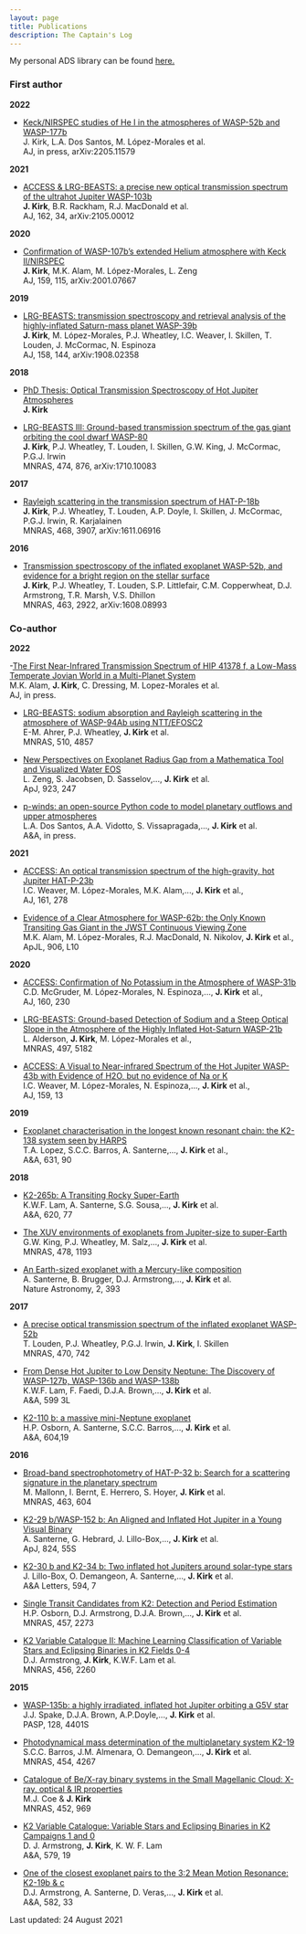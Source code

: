 ```yaml
---
layout: page
title: Publications
description: The Captain's Log
---
```


My personal ADS library can be found [here.](https://ui.adsabs.harvard.edu/#/public-libraries/mgPwhEXXSaSPC7QqWMQ6vw)


### First author

**2022**

- [Keck/NIRSPEC studies of He I in the atmospheres of WASP-52b and WASP-177b](https://ui.adsabs.harvard.edu/abs/2022arXiv220511579K/abstract) <br>
J. Kirk, L.A. Dos Santos, M. López-Morales et al. <br>
AJ, in press, arXiv:2205.11579

**2021**

- [ACCESS & LRG-BEASTS: a precise new optical transmission spectrum of the ultrahot Jupiter WASP-103b](https://ui.adsabs.harvard.edu/abs/2021AJ....162...34K/abstract)<br>
**J. Kirk**, B.R. Rackham, R.J. MacDonald et al.<br>
AJ, 162, 34, arXiv:2105.00012

**2020**

- [Confirmation of WASP-107b’s extended Helium atmosphere with Keck II/NIRSPEC](https://ui.adsabs.harvard.edu/abs/2020AJ....159..115K/abstract) <br>
**J. Kirk**, M.K. Alam, M. López-Morales, L. Zeng <br>
AJ, 159, 115, arXiv:2001.07667

**2019**

- [LRG-BEASTS: transmission spectroscopy and retrieval analysis of the highly-inflated Saturn-mass planet WASP-39b](https://ui.adsabs.harvard.edu/abs/2019AJ....158..144K/abstract) <br>
**J. Kirk**, M. López-Morales, P.J. Wheatley, I.C. Weaver, I. Skillen, T. Louden, J. McCormac, N. Espinoza <br>
AJ, 158, 144, arXiv:1908.02358

**2018**

- [PhD Thesis: Optical Transmission Spectroscopy of Hot Jupiter Atmospheres](https://wrap.warwick.ac.uk/111014/) <br>
**J. Kirk**

- [LRG-BEASTS III: Ground-based transmission spectrum of the gas giant orbiting the cool dwarf WASP-80](https://ui.adsabs.harvard.edu/#abs/2018MNRAS.474..876K/abstract) <br>
**J. Kirk**, P.J. Wheatley, T. Louden, I. Skillen, G.W. King, J. McCormac, P.G.J. Irwin <br>
MNRAS, 474, 876, arXiv:1710.10083

**2017**

- [Rayleigh scattering in the transmission spectrum of HAT-P-18b](http://adsabs.harvard.edu/abs/2017MNRAS.468.3907K) <br>
 **J. Kirk**, P.J. Wheatley, T. Louden, A.P. Doyle, I. Skillen, J. McCormac, P.G.J. Irwin, R. Karjalainen <br>
MNRAS, 468, 3907, arXiv:1611.06916

**2016**

- [Transmission spectroscopy of the inflated exoplanet WASP-52b, and evidence for a bright region on the stellar surface](http://adsabs.harvard.edu/abs/2016MNRAS.463.2922K) <br>
**J. Kirk**, P.J. Wheatley, T. Louden, S.P. Littlefair, C.M. Copperwheat, D.J. Armstrong, T.R. Marsh, V.S. Dhillon <br>
MNRAS, 463, 2922, arXiv:1608.08993

### Co-author

**2022**

-[The First Near-Infrared Transmission Spectrum of HIP 41378 f, a Low-Mass Temperate Jovian World in a Multi-Planet System](https://arxiv.org/pdf/2201.02686.pdf) <br>
M.K. Alam, **J. Kirk**, C. Dressing, M. Lopez-Morales et al. <br>
AJ, in press.

- [LRG-BEASTS: sodium absorption and Rayleigh scattering in the atmosphere of WASP-94Ab using NTT/EFOSC2](https://arxiv.org/pdf/2201.02212.pdf) <br>
E-M. Ahrer, P.J. Wheatley, **J. Kirk** et al. <br>
MNRAS, 510, 4857

- [New Perspectives on Exoplanet Radius Gap from a Mathematica Tool and Visualized Water EOS](https://arxiv.org/pdf/2201.02125.pdf) <br>
L. Zeng, S. Jacobsen, D. Sasselov,..., **J. Kirk** et al. <br>
ApJ, 923, 247

- [p-winds: an open-source Python code to model planetary outflows and upper atmospheres](https://arxiv.org/pdf/2111.11370.pdf) <br>
L.A. Dos Santos, A.A. Vidotto, S. Vissapragada,..., **J. Kirk** et al. <br>
A&A, in press.

**2021**

- [ACCESS: An optical transmission spectrum of the high-gravity, hot Jupiter HAT-P-23b](https://arxiv.org/pdf/2104.04101.pdf) <br>
I.C. Weaver, M. López-Morales, M.K. Alam,..., **J. Kirk** et al., <br>
AJ, 161, 278

- [Evidence of a Clear Atmosphere for WASP-62b: the Only Known Transiting Gas Giant in the JWST Continuous Viewing Zone](https://arxiv.org/pdf/2011.06424.pdf) <br>
M.K. Alam, M. López-Morales, R.J. MacDonald, N. Nikolov, **J. Kirk** et al., <br>
ApJL, 906, L10

**2020**

- [ACCESS: Confirmation of No Potassium in the Atmosphere of WASP-31b](https://arxiv.org/pdf/2009.08472.pdf) <br>
C.D. McGruder, M. López-Morales, N. Espinoza,..., **J. Kirk** et al., <br>
AJ, 160, 230

- [LRG-BEASTS: Ground-based Detection of Sodium and a Steep Optical Slope in the Atmosphere of the Highly Inflated Hot-Saturn WASP-21b](https://arxiv.org/pdf/2008.00971.pdf) <br>
L. Alderson, **J. Kirk**, M. López-Morales et al., <br>
MNRAS, 497, 5182

- [ACCESS: A Visual to Near-infrared Spectrum of the Hot Jupiter WASP-43b with Evidence of H2O, but no evidence of Na or K](https://arxiv.org/pdf/1911.03358.pdf) <br>
I.C. Weaver, M. López-Morales, N. Espinoza,..., **J. Kirk** et al., <br>
AJ, 159, 13

**2019**

- [Exoplanet characterisation in the longest known resonant chain: the K2-138 system seen by HARPS](https://arxiv.org/pdf/1909.13527.pdf) <br>
T.A. Lopez, S.C.C. Barros, A. Santerne,..., **J. Kirk** et al., <br>
A&A, 631, 90

**2018**

- [K2-265b: A Transiting Rocky Super-Earth](https://arxiv.org/abs/1809.08869) <br>
K.W.F. Lam, A. Santerne, S.G. Sousa,..., **J. Kirk** et al. <br>
A&A, 620, 77

- [The XUV environments of exoplanets from Jupiter-size to super-Earth](https://arxiv.org/abs/1804.11124) <br>
G.W. King, P.J. Wheatley, M. Salz,..., **J. Kirk** et al. <br>
MNRAS, 478, 1193

- [An Earth-sized exoplanet with a Mercury-like composition](https://ui.adsabs.harvard.edu/#abs/2018NatAs.tmp...22S/abstract) <br>
A. Santerne, B. Brugger, D.J. Armstrong,..., **J. Kirk** et al. <br>
Nature Astronomy, 2, 393


**2017**

- [A precise optical transmission spectrum of the inflated exoplanet WASP-52b](http://adsabs.harvard.edu/abs/2017MNRAS.470..742L) <br>
T. Louden, P.J. Wheatley, P.G.J. Irwin, **J. Kirk**, I. Skillen <br>
MNRAS, 470, 742

- [From Dense Hot Jupiter to Low Density Neptune: The Discovery of WASP-127b, WASP-136b and WASP-138b](http://adsabs.harvard.edu/abs/2017A\%26A...599A...3L) <br>
K.W.F. Lam, F. Faedi, D.J.A. Brown,..., **J. Kirk** et al. <br>
A&A, 599 3L

- [K2-110 b: a massive mini-Neptune exoplanet](http://adsabs.harvard.edu/abs/2017A\%26A...604A..19O) <br>
H.P. Osborn, A. Santerne, S.C.C. Barros,..., **J. Kirk** et al. <br>
A&A, 604,19


**2016**

- [Broad-band spectrophotometry of HAT-P-32 b: Search for a scattering signature in the planetary spectrum](http://adsabs.harvard.edu/abs/2016MNRAS.463..604M) <br>
M. Mallonn, I. Bernt, E. Herrero, S. Hoyer, **J. Kirk** et al. <br>
MNRAS, 463, 604

- [K2-29 b/WASP-152 b: An Aligned and Inflated Hot Jupiter in a Young Visual Binary](http://adsabs.harvard.edu/abs/2016ApJ...824...55S) <br>
A. Santerne, G. Hebrard, J. Lillo-Box,..., **J. Kirk** et al. <br>
ApJ, 824, 55S

- [K2-30 b and K2-34 b: Two inflated hot Jupiters around solar-type stars](http://adsabs.harvard.edu/abs/2016A\%26A...594A..50L) <br>
J. Lillo-Box, O. Demangeon, A. Santerne,..., **J. Kirk** et al. <br>
A&A Letters, 594, 7

- [Single Transit Candidates from K2: Detection and Period Estimation](http://adsabs.harvard.edu/abs/2016MNRAS.457.2273O) <br>
H.P. Osborn, D.J. Armstrong, D.J.A. Brown,..., **J. Kirk** et al. <br>
MNRAS, 457, 2273

- [K2 Variable Catalogue II: Machine Learning Classification of Variable Stars and Eclipsing Binaries in K2 Fields 0-4](http://adsabs.harvard.edu/abs/2016MNRAS.456.2260A) <br>
D.J. Armstrong, **J. Kirk**, K.W.F. Lam et al. <br>
MNRAS, 456, 2260


**2015**

- [WASP-135b: a highly irradiated, inflated hot Jupiter orbiting a G5V star](http://adsabs.harvard.edu/abs/2016PASP..128b4401S) <br>
J.J. Spake, D.J.A. Brown, A.P.Doyle,..., **J. Kirk** et al. <br>
PASP, 128, 4401S

- [Photodynamical mass determination of the multiplanetary system K2-19](http://adsabs.harvard.edu/abs/2015MNRAS.454.4267B) <br>
S.C.C. Barros, J.M. Almenara, O. Demangeon,..., **J. Kirk** et al. <br>
MNRAS, 454, 4267

- [Catalogue of Be/X-ray binary systems in the Small Magellanic Cloud: X-ray, optical & IR properties](http://adsabs.harvard.edu/abs/2015MNRAS.452..969C) <br>
M.J. Coe & **J. Kirk** <br>
MNRAS, 452, 969

- [K2 Variable Catalogue: Variable Stars and Eclipsing Binaries in K2 Campaigns 1 and 0](http://adsabs.harvard.edu/abs/2015A\%26A...579A..19A) <br>
D. J. Armstrong, **J. Kirk**, K. W. F. Lam <br>
A&A, 579, 19

- [One of the closest exoplanet pairs to the 3:2 Mean Motion Resonance: K2-19b & c](http://adsabs.harvard.edu/abs/2015A\%26A...582A..33A) <br>
D.J. Armstrong, A. Santerne, D. Veras,..., **J. Kirk** et al. <br>
A&A, 582, 33

Last updated: 24 August 2021
